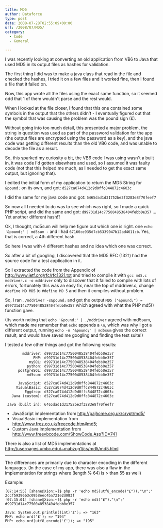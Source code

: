 ```yaml
---
title: MD5
author: Dataforce
type: post
date: 2008-07-28T02:55:09+00:00
url: /2008/07/MD5/
category:
  - Code
  - General

---
```

I was recently looking at converting an old application from VB6 to Java that used MD5 in its output files as hashes for validation.

The first thing I did was to make a java class that read in the file and checked the hashes, I tried it on a few files and it worked fine, then I found a file that it failed on.

Now, this app wrote all the files using the exact same function, so it seemed odd that 1 of them wouldn't parse and the rest would.

When I looked at the file closer, I found that this one contained some symbols in the output that the others didn't - I eventually figured out that the symbol that was causing the problem was the pound sign (&pound;).

Without going into too much detail, this presented a major problem, the string in question was used as part of the password validation for the app (the output files are encrypted using the password as a key), and the java code was getting different results than the old VB6 code, and was unable to decode the file as a result.

So, this sparked my curiosity a bit, the VB6 code I was using wasn't a built in, it was code I'd gotten elsewhere and used, so I assumed it was faulty code (not that this helped me much, as I needed to get the exact same output, but ignoring that).

<!--more-->

I edited the initial form of my application to return the MD5 String for `&pound;` on its own, and got: `d527ca074d412d9d0ffc844872c4603c`

I did the same for my java code and got: `6465dad1d31752be3f3283e8f70feef7`

So now all I needed to do was to see which was right, so I made a quick PHP script, and did the same and got: `d99731d14c7750048538404febb0e357` ... Yet another different hash!?

Ok, I thought, md5sum will help me figure out which one is right. one `echo '&pound;' | md5sum -` and I had `67160ce935d7cb5339047b12ad4611cb`. Yes, that is correct, a 4th different hash.

So here I was with 4 different hashes and no idea which one was correct.

So after a bit of googling, I discovered that the MD5 RFC (1321) had the source code for a test application in it.

So I extracted the code from the Appendix of http://www.ietf.org/rfc/rfc1321.txt and tried to compile it with `gcc md5.c mddriver.c -o mddriver` only to discover that it failed to compile with lots of errors, fortunately this was an easy fix, near the top of mddriver.c, change `#define MD MD5` to `#define MD 5` and then it compiles without problem.

So, I ran `./mddriver -s&pound;` and got the output `MD5 ("&pound;") = d99731d14c7750048538404febb0e357` which agreed with what the PHP md5() function gave.

(Its worth noting that `echo '&pound;' | ./mddriver` agreed with md5sum, which made me remember that `echo` appends a `\n`, which was why I got a different output, running `echo -n '&pound;' | md5sum` gives the correct result, and would have saved me googling and finding the test suite!)

I tested a few other things and got the following results:

```
        mddriver: d99731d14c7750048538404febb0e357
             PHP: d99731d14c7750048538404febb0e357
           mySQL: d99731d14c7750048538404febb0e357
          python: d99731d14c7750048538404febb0e357
      postgreSQL: d99731d14c7750048538404febb0e357
          md5sum: d99731d14c7750048538404febb0e357

      JavaScript: d527ca074d412d9d0ffc844872c4603c
     VisualBasic: d527ca074d412d9d0ffc844872c4603c
         Eggdrop: d527ca074d412d9d0ffc844872c4603c
   Java (custom): d527ca074d412d9d0ffc844872c4603c

 Java (built in): 6465dad1d31752be3f3283e8f70feef7
```

 * JavaScript implementation from http://pajhome.org.uk/crypt/md5/
 * VisualBasic implementation from http://www.frez.co.uk/freecode.htm#md5;
 * Custom Java implementation from http://www.freevbcode.com/ShowCode.Asp?ID=741

There is also a list of MD5 implementations at <http://userpages.umbc.edu/~mabzug1/cs/md5/md5.html>

* * *

The differences are primarily due to character encoding in the different languages. (In the case of my app, there was also a flaw in the implementation for strings where (length % 64) is > than 55 as well)

Example:

```shell
[07:14:55] [shane@Xion:~]$ php -r 'echo md5(utf8_encode("£"))."\n";'
2ccf59396b3c0958eec4ba721e2d083f
[07:15:01] [shane@Xion:~]$ php -r 'echo md5("£")."\n";'
d99731d14c7750048538404febb0e357
```

```
Java: System.out.println((int)'£'); => "163"
PHP: echo ord('£'); => "194"
PHP: echo ord(utf8_encode('£')); => "195"
```
